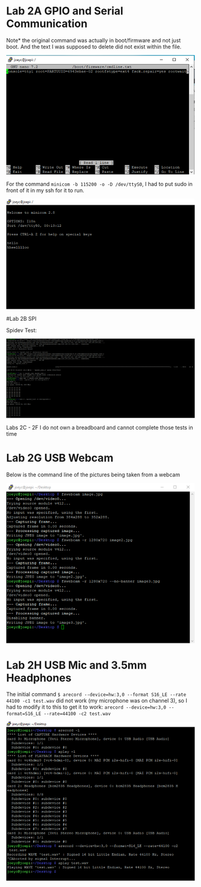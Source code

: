 # Lab 2A GPIO and Serial Communication

Note* the original command was actually in boot/firmware and not just boot. And the text I was supposed to delete did not exist within the file. 

![Image1.png](image1.png)  

For the command `minicom -b 115200 -o -D /dev/ttyS0`, I had to put sudo in front of it in my ssh for it to run. 

![Image2.png](image2.png)  

#Lab 2B SPI  

Spidev Test:  

![Image2.png](image3.png)  

Labs 2C - 2F I do not own a breadboard and cannot complete those tests in time  

# Lab 2G USB Webcam  
Below is the command line of the pictures being taken from a webcam  

![Image2.png](image4.png)  

# Lab 2H USB Mic and 3.5mm Headphones
 
The initial command `$ arecord --device=hw:3,0 --format S16_LE --rate 44100 -c1 test.wav` did not work (my microphone was on channel 3), so I had to modify it to this to get it to work: 
`arecord --device=hw:3,0 --format=S16_LE --rate=44100 -c2 test.wav
`  

![Image2.png](image5.png)  




